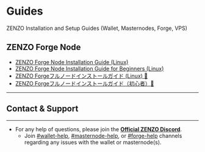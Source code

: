 # Guides
ZENZO Installation and Setup Guides (Wallet, Masternodes, Forge, VPS)

## ZENZO Forge Node
* [ZENZO Forge Node Installation Guide (Linux)](https://github.com/ZENZO-Ecosystem/Guides/blob/master/ZENZO%20Forge%20Node%20Install%20Guide.md)
* [ZENZO Forge Node Installation Guide for Beginners (Linux)](https://github.com/ZENZO-Ecosystem/Guides/blob/master/ZENZO%20Forge%20Node%20Install%20Guide%20(VULTR).md)
* [ZENZO Forgeフルノードインストールガイド (Linux) :crossed_flags:](https://github.com/ZENZO-Ecosystem/Guides/blob/master/ZENZO%20Forge%20Node%20Install%20Guide-JP.md)
* [ZENZO Forgeフルノードインストールガイド（初心者）:crossed_flags:](https://github.com/ZENZO-Ecosystem/Guides/blob/master/ZENZO%20Forge%20Node%20Install%20Guide%20(VULTR)-JP.md)
***

## Contact & Support
***

* For any help of questions, please join the [**Official ZENZO Discord**](https://discord.gg/BbQwvjq).
  * Join [#wallet-help](https://discord.gg/ff8JwH5), [#masternode-help](https://discord.gg/dnnrv9EQnW), or [#forge-help](https://discord.gg/A9vd4VXUxx) channels regarding any issues with the wallet or masternode(s).
